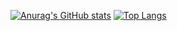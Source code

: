 [![Anurag's GitHub stats](https://github-readme-stats.vercel.app/api?username=lucassoaresjs&show_icons=true&theme=synthwave)](https://github.com/lucassoaresjs/github-readme-stats)
[![Top Langs](https://github-readme-stats.vercel.app/api/top-langs/?username=lucassoaresjs&layout=pie&theme=synthwave)](https://github.com/lucassoaresjs/github-readme-stats)
